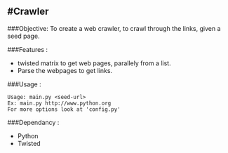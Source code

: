 #Crawler
--------

###Objective:
  To create a web crawler, to crawl through the links, given a seed page.

###Features :
* twisted matrix to get web pages, parallely from a list.
* Parse the webpages to get links.

###Usage :
```
Usage: main.py <seed-url>
Ex: main.py http://www.python.org
For more options look at 'config.py'
```
###Dependancy :
* Python
* Twisted
